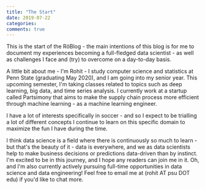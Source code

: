 ```yaml
---
title: "The Start"
date: 2019-07-22
categories:
comments: true
---
```


This is the start of the RöBlog - the main intentions of this blog is for me to document my experiences becoming a full-fledged data scientist - as well as challenges I face and (try) to overcome on a day-to-day basis. 

A little bit about me - I'm Rohit - I study computer science and statistics at Penn State (graduating May 2020), and I am going into my senior year. This upcoming semester, I'm taking classes related to topics such as deep learning, big data, and time series analysis. I currently work at a startup called Partsimony that aims to make the supply chain process more efficient through machine learning - as a machine learning engineer. 

I have a lot of interests specifically in soccer - and so I expect to be trialling a lot of different concepts I continue to learn on this specific domain to maximize the fun I have during the time.

I think data science is a field where there is continuously so much to learn - but that's the beauty of it - data is everywhere, and we as data scientists help to make business decisions or predictions data-driven than by instinct. I'm excited to be in this journey, and I hope any readers can join me in it. Oh, and I'm also currently actively pursuing full-time opportunities in data science and data engineering! Feel free to email me at (rohit AT psu DOT edu) if you'd like to chat more.
